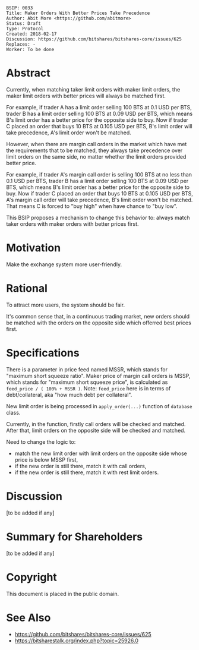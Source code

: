     BSIP: 0033
    Title: Maker Orders With Better Prices Take Precedence
    Author: Abit More <https://github.com/abitmore>
    Status: Draft
    Type: Protocol
    Created: 2018-02-17
    Discussion: https://github.com/bitshares/bitshares-core/issues/625
    Replaces: -
    Worker: To be done

# Abstract

Currently, when matching taker limit orders with maker limit orders, the maker
limit orders with better prices will always be matched first.

For example, if trader A has a limit order selling 100 BTS at
0.1 USD per BTS, trader B has a limit order selling 100 BTS at 0.09 USD per BTS,
which means B's limit order has a better price for the opposite side to buy.
Now if trader C placed an order that buys 10 BTS at 0.105 USD per BTS, B's
limit order will take precedence, A's limit order won't be matched.

However, when there are margin call orders in the market which have met the
requirements that to be matched, they always take precedence over limit orders
on the same side, no matter whether the limit orders provided better price.

For example, if trader A's margin call order is selling 100 BTS at no less than
0.1 USD per BTS, trader B has a limit order selling 100 BTS at 0.09 USD per BTS,
which means B's limit order has a better price for the opposite side to buy.
Now if trader C placed an order that buys 10 BTS at 0.105 USD per BTS, A's
margin call order will take precedence, B's limit order won't be matched. That
means C is forced to "buy high" when have chance to "buy low".

This BSIP proposes a mechanism to change this behavior to: always match taker
orders with maker orders with better prices first.

# Motivation

Make the exchange system more user-friendly.

# Rational

To attract more users, the system should be fair.

It's common sense that, in a continuous trading market, new orders should be
matched with the orders on the opposite side which offerred best prices first.

# Specifications

There is a parameter in price feed named MSSR, which stands for "maximum short
squeeze ratio". Maker price of margin call orders is MSSP, which stands for
"maximum short squeeze price", is calculated as `feed_price / ( 100% + MSSR )`.
Note: `feed_price` here is in terms of debt/collateral, aka "how much debt per
collateral".

New limit order is being processed in `apply_order(...)` function of `database`
class.

Currently, in the function, firstly call orders will be checked and matched.
After that, limit orders on the opposite side will be checked and matched.

Need to change the logic to:
* match the new limit order with limit orders on the opposite side whose price
  is below MSSP first,
* if the new order is still there, match it with call orders,
* if the new order is still there, match it with rest limit orders.

# Discussion

[to be added if any]

# Summary for Shareholders

[to be added if any]

# Copyright

This document is placed in the public domain.

# See Also

* https://github.com/bitshares/bitshares-core/issues/625
* https://bitsharestalk.org/index.php?topic=25926.0
